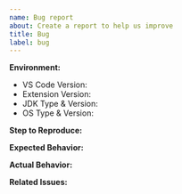 ```yaml
---
name: Bug report
about: Create a report to help us improve
title: Bug
label: bug
---
```


<!--
Please fill in the *entire* template below. Screenshots and logs will be very helpful.
-->

**Environment:**

- VS Code Version:
- Extension Version:
- JDK Type & Version:
- OS Type & Version: <!-- Windows, Mac, Linux-->

**Step to Reproduce:**

**Expected Behavior:**

**Actual Behavior:**

**Related Issues:** <!-- Did you find other bugs that looked similar? -->
